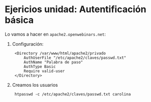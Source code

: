 # Ejericios unidad: Autentificación básica

Lo vamos a hacer en `apache2.openwebinars.net`:

1. Configuración:

		<Directory /var/www/html/apache2/privado
			AuthUserFile "/etc/apache2/claves/passwd.txt"
			AuthName "Palabra de paso"
			AuthType Basic
			Require valid-user
		</Directory>

2. Creamos los usuarios

		htpasswd -c /etc/apache2/claves/passwd.txt carolina

